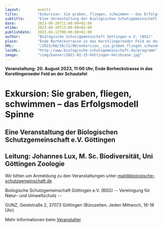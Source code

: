 ```yaml
---
layout:        events
title:         "Exkursion: Sie graben, fliegen, schwimmen – das Erfolgsmodell Spinne"
subtitle:      "Eine Veranstaltung der Biologischen Schutzgemeinschaft e.V. Göttingen"
date:          2023-08-20T11:00:00+02:00
etime:         2023-08-20T13:00:00+02:00
publishdate:   2023-04-13T00:00:00+01:00
author:        "Biologische Schutzgemeinschaft Göttingen e.V. (BSG)"
place:         "Ende Borheckstrasse in das Kerstlingeroeder Feld an der Schautafel"
URL:           "/2023/08/20/11/00/exkursion__sie_graben_fliegen_schwimmen__das_erfolgsmodell_spinne"
locURL:        "http://www.biologische-schutzgemeinschaft.de/programm"
image:         "/img/banner/2021-02-25-Göttingen-Holzbiene.jpg"
---
```


**Veranstaltung: 20. August 2023, 11:00 Uhr, Ende Borheckstrasse in das Kerstlingeroeder Feld an der Schautafel**

Exkursion: Sie graben, fliegen, schwimmen – das Erfolgsmodell Spinne
===========

Eine Veranstaltung der Biologischen Schutzgemeinschaft e.V. Göttingen
-----------
Leitung: Johannes Lux, M. Sc. Biodiversität, Uni Göttingen Zoologie
-------------


Wir bitten um Anmeldung zu den Veranstaltungen unter mail@biologische-schutzgemeinschaft.de

Biologische Schutzgemeinschaft Göttingen e.V. (BSG)
-- Vereinigung für Natur- und Umweltschutz --

GUNZ, Geiststraße 2, 37073 Göttingen (Bürozeiten: Jeden Mittwoch, 16-18 Uhr)

Mehr Informationen beim [Veranstalter](http://www.biologische-schutzgemeinschaft.de/programm)
